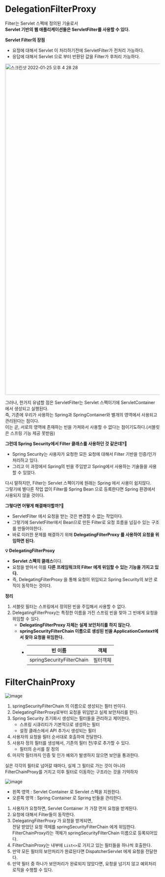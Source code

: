 # DelegationFilterProxy
      
Filter는 Servlet 스펙에 정의된 기술로서         
**Servlet 기반의 웹 애플리케이션들은 ServletFilter를 사용할 수 있다.**          

**Servlet Filter의 장점**
* 요청에 대해서 Servlet 이 처리하기전에 ServletFilter가 전처리 가능하다.    
* 응답에 대해서 Servlet 으로 부터 반환된 값을 Filter가 후처리 가능하다.             
    
<img width="1078" alt="스크린샷 2022-01-25 오후 4 28 28" src="https://user-images.githubusercontent.com/50267433/150930780-fa0adc81-573e-4d9f-bfb3-51a0b656d2fd.png">
  
그러나, 한가지 유념할 점은 ServletFilter는 Servlet 스펙이기에 ServletContainer 에서 생성되고 실행된다.        
즉, 기존에 우리가 사용하는 Spring과 SpringContainer와 별개의 영역에서 사용되고 관리된다는 점이다.     
이는 곧, 서로의 영역에 존재하는 빈을 가져와서 사용할 수 없다는 점이기도하다.(서블릿은 스프링 기능 제공 못받음)  
  
**그런데 Spring Security에서 Filter 클래스를 사용하던 것 같은데?🤔**       
* Spring Security는 사용자가 요청한 모든 요청에 대해서 Filter 기반을 인증/인가 처리하고 있다.      
* 그리고 이 과정에서 Spring의 빈을 주입받고 Spring에서 사용하는 기술들을 사용할 수 있었다.   
   
다시 말하지만, Filter는 Servlet 스펙이기에 원래는 Spring 에서 사용이 쉽지않다.       
그렇기에 별다른 작업 없이 Filter를 Spring Bean 으로 등록한다면 Spring 환경에서 사용되지 않을 것이다.  
     
**그렇다면 어떻게 해결해야할까?🤔**   
* ServletFilter 에서 요청을 받는 것은 변경할 수 없는 작업이다.       
* 그렇기에 ServletFilter에서 Bean으로 만든 Filter로 요청 흐름을 넘길수 있는 구조를 만들어야한다.      
* 바로 이러한 문제를 해결하기 위해 **DelegatingFilterProxy 를 사용하여 요청을 위임하면 된다.**      
           
**💡 DelegatingFilterProxy**           
* **Servlet 스펙의 클래스**이다.                  
* 요청을 받아서 이를 **다른 프레임워크의 Filter 에게 위임할 수 있는 기능을 가지고 있다.**            
* 즉, DelegatingFilterProxy 을 통해 요청이 위임되고 Spring Security의 보안 로직이 동작하는 것이다.     
  
**정리**     
1. 서블릿 필터는 스프링에서 정의된 빈을 주입해서 사용할 수 없다.        
2. DelegatingFilterProxy는 특정한 이름을 가진 스프링 빈을 찾아 그 빈에게 요청을 위임할 수 있다.    
    * **DelegatingFilterProxy 자체는 실제 보안처리를 하지 않는다.**        
    * **springSecurityFilterChain 이름으로 생성된 빈을 ApplicationContext에서 찾아 요청을 위임한다.**      
        * |빈 이름|객체|
          |-----|----|
          |springSecurityFilterChain|필터객체|


# FilterChainProxy 

![image](https://user-images.githubusercontent.com/50267433/152535873-18a0a780-9c38-4f5d-896c-7df549669429.png)

1. springSecurityFilterChain 의 이름으로 생성되는 필터 빈이다.     
2. DelegatingFilterProxy로부터 요청을 위임받고 실제 보안처리를 한다.      
3. Spring Security 초기화시 생성되는 필터들을 관리하고 제어한다.  
    * 스프링 시큐리티가 기본적으로 생성하는 필터
    * 설정 클래스에서 API 추가시 생성되는 필터
4. 사용자의 요청을 필터 순서대로 호출하여 전달한다.  
5. 사용자 정의 필터를 생성해서, 기존의 필터 전/후로 추가할 수 있다.  
    * 필터의 순서를 잘 정의 
6. 마지막 필터까지 인증 및 인가 예외가 발생하지 않으면 보안을 통과한다.  
  
실은 각각의 필터로 넘어갈 때마다, 실제 그 필터로 가는 것이 아니라      
FilterChainProxy를 거치고 이후 필터로 이동하는 구조라는 것을 기억하자    

![image](https://user-images.githubusercontent.com/50267433/152537120-20133312-71b4-4b34-9f11-69fce75a9c7b.png)

* 왼쪽 영역 : Servlet Container 로 Servlet 스펙을 지원한다.     
* 오른쪽 영역 : Spring Container 로 Spring 빈들을 관리한다.    
  
1. 사용자가 요청하면, Servlet Container 가 가장 먼저 요청을 받게된다.    
2. 요청에 대해서 Filter들이 동작한다.     
3. DelegatingFilterProxy 가 요청을 받게되면,   
   전달 받았던 요청 객체를 springSecurityFilterChain 에게 위임한다.   
   FilterChainProxy라는 객체가 springSecurityFilterChain 이름으로 등록되어있다.   
4. FilterChainProxy는 내부에 `List<>`로 가지고 있는 필터들을 하나씩 호출한다.     
5. 만약 모든 필터의 보안처리가 완료된다면 DispatcherServlet 에게 요청을 전달한다.     
6. 만약 필터 중 하나가 보안처리가 완료되지 않았다면, 요청을 넘기지 않고 예외처리 로직을 수행할 수 있다.     







